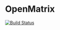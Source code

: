 # OpenMatrix

[![Build Status](https://github.com/mattwigway/OpenMatrix.jl/actions/workflows/CI.yml/badge.svg?branch=main)](https://github.com/mattwigway/OpenMatrix.jl/actions/workflows/CI.yml?query=branch%3Amain)

